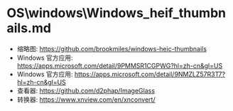 # OS\windows\Windows_heif_thumbnails.md

- 缩略图: https://github.com/brookmiles/windows-heic-thumbnails
- Windows 官方应用: https://apps.microsoft.com/detail/9PMMSR1CGPWG?hl=zh-cn&gl=US
- Windows 官方应用: https://apps.microsoft.com/detail/9NMZLZ57R3T7?hl=zh-cn&gl=US
- 查看器: https://github.com/d2phap/ImageGlass
- 转换器: https://www.xnview.com/en/xnconvert/
